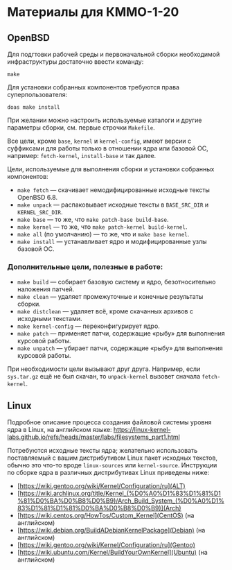 # Материалы для КММО-1-20

## OpenBSD

Для подгтовки рабочей среды и первоначальной сборки необходимой инфраструктуры
достаточно ввести команду:

	make

Для установки собранных компонентов требуются права суперпользователя:

	doas make install

При желании можно настроить используемые каталоги и другие параметры сборки,
см. первые строчки `Makefile`.

Все цели, кроме `base`, `kernel` и `kernel-config`, имеют версии с суффиксами
для работы только в отношении ядра или базовой ОС, например:
`fetch-kernel`, `install-base` и так далее.

Цели, используемые для выполнения сборки и установки собранных компонентов:

* `make fetch` — скачивает немодифицированные исходные тексты OpenBSD 6.8.
* `make unpack` — распаковывает исходные тексты в `BASE_SRC_DIR` и `KERNEL_SRC_DIR`.
* `make base` — то же, что `make patch-base build-base`.
* `make kernel` — то же, что `make patch-kernel build-kernel`.
* `make all` (по умолчанию) — то же, что и `make base kernel`.
* `make install` — устанавливает ядро и модифицированные узлы базовой ОС.

### Дополнительные цели, полезные в работе:

* `make build` — собирает базовую систему и ядро, безотносительно наложения патчей.
* `make clean` — удаляет промежуточные и конечные результаты сборки.
* `make distclean` — удаляет всё, кроме скачанных архивов с исходными текстами.
* `make kernel-config` — переконфигурирует ядро.
* `make patch` — применяет патчи, содержащие «рыбу» для выполнения курсовой работы.
* `make unpatch` — убирает патчи, содержащие «рыбу» для выполнения курсовой работы.

При необходимости цели вызывают друг друга. Например, если `sys.tar.gz` ещё не был
скачан, то `unpack-kernel` вызовет сначала `fetch-kernel`.

## Linux

Подробное описание процесса создания файловой системы уровня ядра в Linux,
на английском языке:
https://linux-kernel-labs.github.io/refs/heads/master/labs/filesystems_part1.html

Потребуются исходные тексты ядра; желательно использовать поставляемый
с вашим дистрибутивом Linux пакет исходных текстов, обычно это что-то вроде
`linux-sources` или `kernel-source`. Инструкции по сборке ядра в различных
дистрибутивах Linux приведены ниже:

* [https://wiki.gentoo.org/wiki/Kernel/Configuration/ru](ALT)
* [https://wiki.archlinux.org/title/Kernel_(%D0%A0%D1%83%D1%81%D1%81%D0%BA%D0%B8%D0%B9)/Arch_Build_System_(%D0%A0%D1%83%D1%81%D1%81%D0%BA%D0%B8%D0%B9)](Arch)
* [https://wiki.centos.org/HowTos/Custom_Kernel](CentOS) (на английском)
* [https://wiki.debian.org/BuildADebianKernelPackage](Debian) (на английском)
* [https://wiki.gentoo.org/wiki/Kernel/Configuration/ru](Gentoo)
* [https://wiki.ubuntu.com/Kernel/BuildYourOwnKernel](Ubuntu) (на английском)

